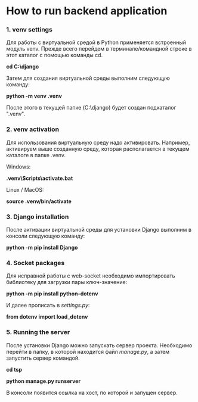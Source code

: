 # How to run backend application

### 1. venv settings
Для работы с виртуальной средой в Python применяется встроенный модуль venv. Прежде всего перейдем в терминале/командной строке в этот каталог с помощью команды cd.

**cd C:\django**

Затем для создания виртуальной среды выполним следующую команду:

**python -m venv .venv**

После этого в текущей папке (C:\django) будет создан подкаталог ".venv".

### 2. venv activation

Для использования виртуальную среду надо активировать. Например, активируем выше созданную среду, которая располагается в текущем каталоге в папке .venv.

Windows:

**.venv\Scripts\activate.bat**

Linux / MacOS:

**source .venv/bin/activate**

### 3. Django installation

После активации виртуальной среды для установки Django выполним в консоли следующую команду:

**python -m pip install Django**

### 4. Socket packages

Для исправной работы с web-socket необходимо импортировать библиотеку для загрузки пары ключ-значение:

**python -m pip install python-dotenv**

И далее прописать в _settings.py_:

**from dotenv import load_dotenv**

### 5. Running the server

После установки Django можно запускать сервер проекта. Необходимо перейти в папку, в которой находится файл _manage.py_, а затем запустить сервер командой.

**cd tsp**

**python manage.py runserver**

В консоли появится ссылка на хост, по которой и запущен сервер.